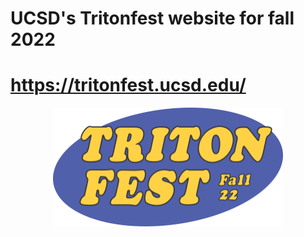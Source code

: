 # UCSD's Tritonfest website for fall 2022
# https://tritonfest.ucsd.edu/

<p align="center">
  <img width="368" height="190" src="https://raw.githubusercontent.com/austinhuynh/tritonfest-fall22/main/assets/images/triton-fest-header.svg">
</p>

